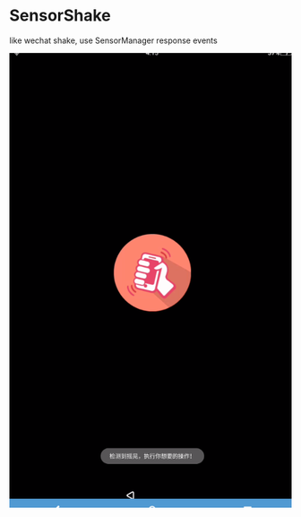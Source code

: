 # SensorShake
like wechat shake, use SensorManager response events

<img src="https://github.com/wutianlong/SensorShake/blob/master/shake-while.gif" />
